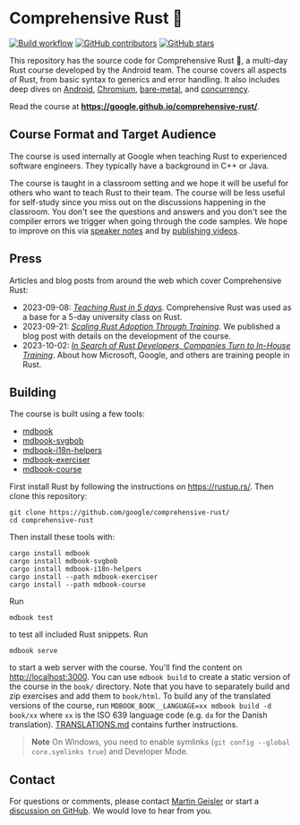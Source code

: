 # Comprehensive Rust 🦀

[![Build workflow](https://img.shields.io/github/actions/workflow/status/google/comprehensive-rust/build.yml?style=flat-square)](https://github.com/google/comprehensive-rust/actions/workflows/build.yml?query=branch%3Amain)
[![GitHub contributors](https://img.shields.io/github/contributors/google/comprehensive-rust?style=flat-square)](https://github.com/google/comprehensive-rust/graphs/contributors)
[![GitHub stars](https://img.shields.io/github/stars/google/comprehensive-rust?style=flat-square)](https://github.com/google/comprehensive-rust/stargazers)

This repository has the source code for Comprehensive Rust 🦀, a multi-day Rust
course developed by the Android team. The course covers all aspects of Rust,
from basic syntax to generics and error handling. It also includes deep dives on
[Android], [Chromium], [bare-metal], and [concurrency].

[Android]: https://google.github.io/comprehensive-rust/android.html
[Chromium]: https://google.github.io/comprehensive-rust/chromium.html
[bare-metal]: https://google.github.io/comprehensive-rust/bare-metal.html
[concurrency]: https://google.github.io/comprehensive-rust/concurrency.html

Read the course at **https://google.github.io/comprehensive-rust/**.

## Course Format and Target Audience

The course is used internally at Google when teaching Rust to experienced
software engineers. They typically have a background in C++ or Java.

The course is taught in a classroom setting and we hope it will be useful for
others who want to teach Rust to their team. The course will be less useful for
self-study since you miss out on the discussions happening in the classroom. You
don't see the questions and answers and you don't see the compiler errors we
trigger when going through the code samples. We hope to improve on this via
[speaker notes](https://github.com/google/comprehensive-rust/issues/53) and by
[publishing videos](https://github.com/google/comprehensive-rust/issues/52).

## Press

Articles and blog posts from around the web which cover Comprehensive Rust:

- 2023-09-08:
  _[Teaching Rust in 5 days](https://mo8it.com/blog/teaching-rust/)_.
  Comprehensive Rust was used as a base for a 5-day university class on Rust.
- 2023-09-21:
  _[Scaling Rust Adoption Through Training](https://security.googleblog.com/2023/09/scaling-rust-adoption-through-training.html)_.
  We published a blog post with details on the development of the course.
- 2023-10-02:
  _[In Search of Rust Developers, Companies Turn to In-House Training](https://www.darkreading.com/application-security/google-microsoft-take-refuge-in-rust-languages-better-security)_.
  About how Microsoft, Google, and others are training people in Rust.

## Building

The course is built using a few tools:

- [mdbook](https://github.com/rust-lang/mdBook)
- [mdbook-svgbob](https://github.com/boozook/mdbook-svgbob)
- [mdbook-i18n-helpers](https://github.com/google/mdbook-i18n-helpers)
- [mdbook-exerciser](mdbook-exerciser/)
- [mdbook-course](mdbook-course/)

First install Rust by following the instructions on https://rustup.rs/. Then
clone this repository:

```shell
git clone https://github.com/google/comprehensive-rust/
cd comprehensive-rust
```

Then install these tools with:

```shell
cargo install mdbook
cargo install mdbook-svgbob
cargo install mdbook-i18n-helpers
cargo install --path mdbook-exerciser
cargo install --path mdbook-course
```

Run

```shell
mdbook test
```

to test all included Rust snippets. Run

```shell
mdbook serve
```

to start a web server with the course. You'll find the content on
<http://localhost:3000>. You can use `mdbook build` to create a static version
of the course in the `book/` directory. Note that you have to separately build
and zip exercises and add them to `book/html`. To build any of the translated
versions of the course, run `MDBOOK_BOOK__LANGUAGE=xx mdbook build -d book/xx`
where `xx` is the ISO 639 language code (e.g. `da` for the Danish translation).
[TRANSLATIONS.md](TRANSLATIONS.md) contains further instructions.

> **Note** On Windows, you need to enable symlinks
> (`git config --global core.symlinks true`) and Developer Mode.

## Contact

For questions or comments, please contact
[Martin Geisler](mailto:mgeisler@google.com) or start a
[discussion on GitHub](https://github.com/google/comprehensive-rust/discussions).
We would love to hear from you.

